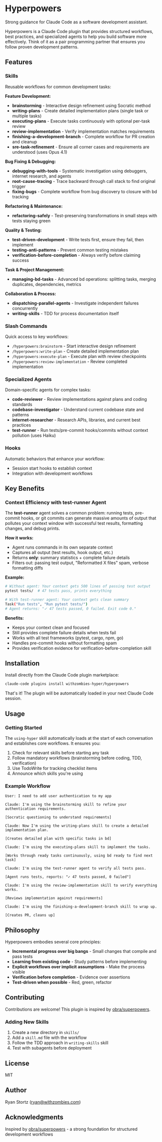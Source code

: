 # Hyperpowers

Strong guidance for Claude Code as a software development assistant.

Hyperpowers is a Claude Code plugin that provides structured workflows, best practices, and specialized agents to help you build software more effectively. Think of it as a pair programming partner that ensures you follow proven development patterns.

## Features

### Skills

Reusable workflows for common development tasks:

**Feature Development:**
- **brainstorming** - Interactive design refinement using Socratic method
- **writing-plans** - Create detailed implementation plans (single task or multiple tasks)
- **executing-plans** - Execute tasks continuously with optional per-task review
- **review-implementation** - Verify implementation matches requirements
- **finishing-a-development-branch** - Complete workflow for PR creation and cleanup
- **sre-task-refinement** - Ensure all corner cases and requirements are understood (uses Opus 4.1)

**Bug Fixing & Debugging:**
- **debugging-with-tools** - Systematic investigation using debuggers, internet research, and agents
- **root-cause-tracing** - Trace backward through call stack to find original trigger
- **fixing-bugs** - Complete workflow from bug discovery to closure with bd tracking

**Refactoring & Maintenance:**
- **refactoring-safely** - Test-preserving transformations in small steps with tests staying green

**Quality & Testing:**
- **test-driven-development** - Write tests first, ensure they fail, then implement
- **testing-anti-patterns** - Prevent common testing mistakes
- **verification-before-completion** - Always verify before claiming success

**Task & Project Management:**
- **managing-bd-tasks** - Advanced bd operations: splitting tasks, merging duplicates, dependencies, metrics

**Collaboration & Process:**
- **dispatching-parallel-agents** - Investigate independent failures concurrently
- **writing-skills** - TDD for process documentation itself

### Slash Commands

Quick access to key workflows:

- `/hyperpowers:brainstorm` - Start interactive design refinement
- `/hyperpowers:write-plan` - Create detailed implementation plan
- `/hyperpowers:execute-plan` - Execute plan with review checkpoints
- `/hyperpowers:review-implementation` - Review completed implementation

### Specialized Agents

Domain-specific agents for complex tasks:

- **code-reviewer** - Review implementations against plans and coding standards
- **codebase-investigator** - Understand current codebase state and patterns
- **internet-researcher** - Research APIs, libraries, and current best practices
- **test-runner** - Run tests/pre-commit hooks/commits without context pollution (uses Haiku)

### Hooks

Automatic behaviors that enhance your workflow:

- Session start hooks to establish context
- Integration with development workflows

## Key Benefits

### Context Efficiency with test-runner Agent

The **test-runner** agent solves a common problem: running tests, pre-commit hooks, or git commits can generate massive amounts of output that pollutes your context window with successful test results, formatting changes, and debug prints.

**How it works:**
- Agent runs commands in its own separate context
- Captures all output (test results, hook output, etc.)
- Returns **only**: summary statistics + complete failure details
- Filters out: passing test output, "Reformatted X files" spam, verbose formatting diffs

**Example:**
```bash
# Without agent: Your context gets 500 lines of passing test output
pytest tests/  # 47 tests pass, prints everything

# With test-runner agent: Your context gets clean summary
Task("Run tests", "Run pytest tests/")
# Agent returns: "✓ 47 tests passed, 0 failed. Exit code 0."
```

**Benefits:**
- Keeps your context clean and focused
- Still provides complete failure details when tests fail
- Works with all test frameworks (pytest, cargo, npm, go)
- Handles pre-commit hooks without formatting spam
- Provides verification evidence for verification-before-completion skill

## Installation

Install directly from the Claude Code plugin marketplace:

```bash
claude-code plugins install withzombies-hyper/hyperpowers
```

That's it! The plugin will be automatically loaded in your next Claude Code session.

## Usage

### Getting Started

The `using-hyper` skill automatically loads at the start of each conversation and establishes core workflows. It ensures you:

1. Check for relevant skills before starting any task
2. Follow mandatory workflows (brainstorming before coding, TDD, verification)
3. Use TodoWrite for tracking checklist items
4. Announce which skills you're using

### Example Workflow

```
User: I need to add user authentication to my app

Claude: I'm using the brainstorming skill to refine your authentication requirements.

[Socratic questioning to understand requirements]

Claude: Now I'm using the writing-plans skill to create a detailed implementation plan.

[Creates detailed plan with specific tasks in bd]

Claude: I'm using the executing-plans skill to implement the tasks.

[Works through ready tasks continuously, using bd ready to find next task]

Claude: I'm using the test-runner agent to verify all tests pass.

[Agent runs tests, reports: "✓ 47 tests passed, 0 failed"]

Claude: I'm using the review-implementation skill to verify everything works.

[Reviews implementation against requirements]

Claude: I'm using the finishing-a-development-branch skill to wrap up.

[Creates PR, cleans up]
```

## Philosophy

Hyperpowers embodies several core principles:

- **Incremental progress over big bangs** - Small changes that compile and pass tests
- **Learning from existing code** - Study patterns before implementing
- **Explicit workflows over implicit assumptions** - Make the process visible
- **Verification before completion** - Evidence over assertions
- **Test-driven when possible** - Red, green, refactor

## Contributing

Contributions are welcome! This plugin is inspired by [obra/superpowers](https://github.com/obra/superpowers).

### Adding New Skills

1. Create a new directory in `skills/`
2. Add a `skill.md` file with the workflow
3. Follow the TDD approach in `writing-skills` skill
4. Test with subagents before deployment

## License

MIT

## Author

Ryan Stortz (ryan@withzombies.com)

## Acknowledgments

Inspired by [obra/superpowers](https://github.com/obra/superpowers) - a strong foundation for structured development workflows